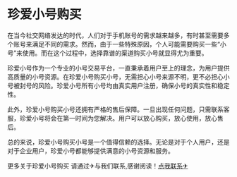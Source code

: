 # 珍爱小号购买

在当今社交网络发达的时代，人们对于手机账号的需求越来越多，有时甚至需要多个账号来满足不同的需求。然而，由于一些特殊原因，个人可能需要购买一些“小号”来使用。而在这个过程中，选择靠谱的渠道购买小号就显得尤为重要。

珍爱小号作为一个专业的小号交易平台，一直秉承着用户至上的理念，为用户提供高质量的小号资源。在珍爱小号购买小号，无需担心小号来源不明，更不必担心小号被封号的风险。珍爱小号所有小号均由真实用户注册，确保小号的真实性和稳定性。

此外，珍爱小号购买小号还拥有严格的售后保障。一旦出现任何问题，只需联系客服，珍爱小号将会在第一时间为您解决。用户可以放心购买，放心使用，放心售后。

总的来说，珍爱小号购买小号是一个值得信赖的选择。无论是对于个人用户，还是对于企业用户，珍爱小号都能够提供满意的小号资源和服务。

更多关于珍爱小号购买 请通过✈与我们联系,感谢阅读！[点我联系✈](https://box.G208.com)